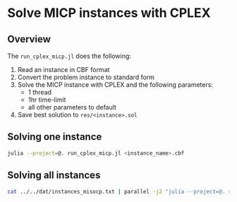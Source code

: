 # Solve MICP instances with CPLEX

## Overview

The `run_cplex_micp.jl` does the following:
1. Read an instance in CBF format
1. Convert the problem instance to standard form
1. Solve the MICP instance with CPLEX and the following parameters:
    * 1 thread
    * 1hr time-limit
    * all other parameters to default
1. Save best solution to `res/<instance>.sol`

## Solving one instance

```bash
julia --project=@. run_cplex_micp.jl <instance_name>.cbf
```

## Solving all instances

```bash
cat ../../dat/instances_misocp.txt | parallel -j2 "julia --project=@. run_cplex_micp.jl ../../dat/cblib/{}.cbf > log/{}.cpx 2>&1"
```